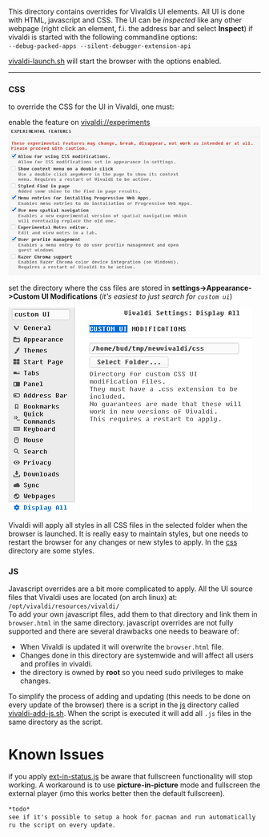 This directory contains overrides for Vivaldis UI elements.
All UI is done with HTML, javascript and CSS.
The UI can be *inspected* like any other webpage (right click an element, f.i. the address bar and select **Inspect**) 
if vivaldi is started with the following commandline options:  
`--debug-packed-apps --silent-debugger-extension-api`  

[vivaldi-launch.sh](../vivaldi-launch.sh) will start the browser with the options enabled.

---

### CSS

to override the CSS for the UI in Vivaldi, one must:

enable the feature on [vivaldi://experiments](vivaldi://experiments)  
![](experiments.png)  

set the directory where the css files are stored in **settings->Appearance->Custom UI Modifications** (*it's easiest to just search for `custom ui`*)  

![](cssdir.png)

Vivaldi will apply all styles in all CSS files in the selected folder when the browser is launched. It is really easy to maintain styles, but one needs to restart the browser for any changes or new styles to apply. In the [css](./css) directory are some styles.

### JS

Javascript overrides are a bit more complicated to apply. 
All the UI source files that Vivaldi uses are located (on arch linux) at:  
`/opt/vivaldi/resources/vivaldi/`  
To add your own javascript files, 
add them to that directory and link them in `browser.html` in the same directory.
javascript overrides are not fully supported and there are several drawbacks one needs to beaware of:
- When Vivaldi is updated it will overwrite the `browser.html` file.
- Changes done in this directory are systemwide and will affect all users and profiles in vivaldi.
- the directory is owned by **root** so you need sudo privileges to make changes.

To simplify the process of adding and updating (this needs to be done on every update of the browser) there is a script in the [js](./js/) directory called [vivaldi-add-js.sh](./js/vivaldi-add-js.sh). When the script is executed it will add all `.js` files in the same directory as the script. 

# Known Issues
if you apply [ext-in-status.js](./js/ext-in-status.js) be aware that fullscreen functionality will stop working. A workaround is to use **picture-in-picture** mode and fullscreen the external player (imo this works better then the default fullscreen).  

```
*todo*  
see if it's possible to setup a hook for pacman and run automatically ru the script on every update.
```

